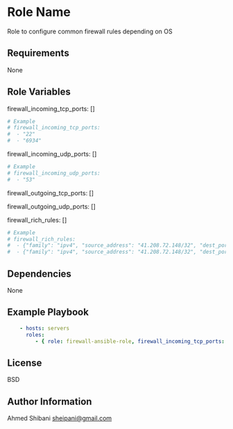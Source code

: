 Role Name
=========

Role to configure common firewall rules depending on OS

Requirements
------------

None

Role Variables
--------------

firewall_incoming_tcp_ports: []

```yaml
# Example
# firewall_incoming_tcp_ports:
#  - "22"
#  - "6934"
```

firewall_incoming_udp_ports: []

```yaml
# Example
# firewall_incoming_udp_ports:
#  - "53"
```

firewall_outgoing_tcp_ports: []

firewall_outgoing_udp_ports: []

firewall_rich_rules: []

```yaml
# Example
# firewall_rich_rules:
#  - {"family": "ipv4", "source_address": "41.208.72.148/32", "dest_port": "161", "protocol": "udp"}
#  - {"family": "ipv4", "source_address": "41.208.72.148/32", "dest_port": "5666", "protocol": "tcp"}
```

Dependencies
------------

None

Example Playbook
----------------

```yaml
    - hosts: servers
      roles:
         - { role: firewall-ansible-role, firewall_incoming_tcp_ports: [22,443] }
```

License
-------

BSD

Author Information
------------------

Ahmed Shibani
sheipani@gmail.com

